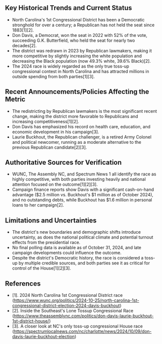 ## Key Historical Trends and Current Status

- North Carolina's 1st Congressional District has been a Democratic stronghold for over a century; a Republican has not held the seat since 1883[1][2].
- Don Davis, a Democrat, won the seat in 2022 with 52% of the vote, succeeding G.K. Butterfield, who held the seat for nearly two decades[2].
- The district was redrawn in 2023 by Republican lawmakers, making it more competitive by slightly increasing the white population and decreasing the Black population (now 49.3% white, 39.6% Black)[2].
- The 2024 race is widely regarded as the only true toss-up congressional contest in North Carolina and has attracted millions in outside spending from both parties[1][3].

## Recent Announcements/Policies Affecting the Metric

- The redistricting by Republican lawmakers is the most significant recent change, making the district more favorable to Republicans and increasing competitiveness[1][2].
- Don Davis has emphasized his record on health care, education, and economic development in his campaign[3].
- Laurie Buckhout, the Republican challenger, is a retired Army Colonel and political newcomer, running as a moderate alternative to the previous Republican candidate[2][3].

## Authoritative Sources for Verification

- WUNC, The Assembly NC, and Spectrum News 1 all identify the race as highly competitive, with both parties investing heavily and national attention focused on the outcome[1][2][3].
- Campaign finance reports show Davis with a significant cash-on-hand advantage ($2.5 million vs. Buckhout's $1 million as of October 2024), and no outstanding debts, while Buckhout has $1.6 million in personal loans to her campaign[2].

## Limitations and Uncertainties

- The district's new boundaries and demographic shifts introduce uncertainty, as does the national political climate and potential turnout effects from the presidential race.
- No final polling data is available as of October 31, 2024, and late campaign developments could influence the outcome.
- Despite the district's Democratic history, the race is considered a toss-up by multiple credible sources, and both parties see it as critical for control of the House[1][2][3].

## References

- [1]. 2024 North Carolina 1st Congressional District race (https://www.wunc.org/politics/2024-10-25/north-carolina-1st-congressional-district-election-2024-davis-buckhout)
- [2]. Inside the Southeast's Lone Tossup Congressional Race (https://www.theassemblync.com/politics/don-davis-laurie-buckhout-1st-district-house/)
- [3]. A closer look at NC's only toss-up congressional House race (https://spectrumlocalnews.com/nc/charlotte/news/2024/10/09/don-davis-laurie-buckhout-election)